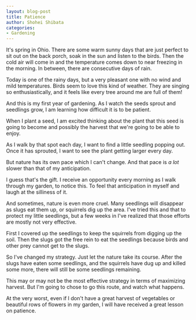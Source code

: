```yaml
---
layout: blog-post
title: Patience
author: Shohei Shibata
categories:
- Gardening
---
```


It's spring in Ohio. There are some warm sunny days that are just perfect to sit out on the back porch, soak in the sun and listen to the birds. Then the cold air will come in and the temperature comes down to near freezing in the morning. In between, there are consecutive days of rain.

Today is one of the rainy days, but a very pleasant one with no wind and mild temperatures. Birds seem to love this kind of weather. They are singing so enthusiastically, and it feels like every tree around me are full of them! 

And this is my first year of gardening. As I watch the seeds sprout and seedlings grow, I am learning how difficult it is to be patient.

When I plant a seed, I am excited thinking about the plant that this seed is going to become and possibly the harvest that we're going to be able to enjoy. 

As I walk by that spot each day, I want to find a little seedling popping out. Once it has sprouted, I want to see the plant getting larger every day. 

But nature has its own pace which I can't change. And that pace is *a lot* slower than that of my anticipation.

I guess that's the gift. I receive an opportunity every morning as I walk through my garden, to notice this. To feel that anticipation in myself and laugh at the silliness of it. 

And sometimes, nature is even more cruel. Many seedlings will disappear as slugs eat them up, or squirrels dig up the area. I've tried this and that to protect my little seedlings, but a few weeks in I've realized that those efforts are mostly not very effective. 

First I covered up the seedlings to keep the squirrels from digging up the soil. Then the slugs got the free rein to eat the seedlings because birds and other prey cannot get to the slugs. 

So I've changed my strategy. Just let the nature take its course. After the slugs have eaten some seedlings, and the squirrels have dug up and killed some more, there will still be some seedlings remaining. 

This may or may not be the most effective strategy in terms of maximizing harvest. But I'm going to chose to go this route, and watch what happens. 

At the very worst, even if I don't have a great harvest of vegetables or beautiful rows of flowers in my garden, I will have received a great lesson on patience.
